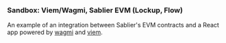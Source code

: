 ### Sandbox: Viem/Wagmi, Sablier EVM (Lockup, Flow)

An example of an integration between Sablier's EVM contracts and a React app powered by [wagmi](https://wagmi.sh/) and
[viem](https://viem.sh/).

